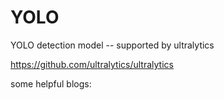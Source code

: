 # YOLO
YOLO detection model -- supported by ultralytics 

https://github.com/ultralytics/ultralytics

some helpful blogs:
